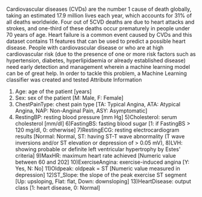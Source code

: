 #
Cardiovascular diseases (CVDs) are the number 1 cause of death globally, taking an estimated 17.9 million lives each year, which accounts for 31% of all deaths worldwide. Four out of 5CVD deaths are due to heart attacks and strokes, and one-third of these deaths occur prematurely in people under 70 years of age. Heart failure is a common event caused by CVDs and this dataset contains 11 features that can be used to predict a possible heart disease.
People with cardiovascular disease or who are at high cardiovascular risk (due to the presence of one or more risk factors such as hypertension, diabetes, hyperlipidaemia or already established disease) need early detection and management wherein a machine learning model can be of great help.
In order to tackle this problem, a Machine Learning classifier was created and tested
Attribute Information
1) Age: age of the patient [years]
2) Sex: sex of the patient [M: Male, F: Female]
3) ChestPainType: chest pain type [TA: Typical Angina, ATA: Atypical Angina, NAP: Non-Anginal Pain, ASY: Asymptomatic]
4) RestingBP: resting blood pressure [mm Hg]
5)Cholesterol: serum cholesterol [mm/dl]
6)FastingBS: fasting blood sugar [1: if FastingBS > 120 mg/dl, 0: otherwise]
7)RestingECG: resting electrocardiogram results [Normal: Normal, ST: having ST-T wave abnormality (T wave inversions and/or ST elevation or depression of > 0.05 mV), 8)LVH: showing probable or definite left ventricular hypertrophy by Estes' criteria]
9)MaxHR: maximum heart rate achieved [Numeric value between 60 and 202]
10)ExerciseAngina: exercise-induced angina [Y: Yes, N: No]
11)Oldpeak: oldpeak = ST [Numeric value measured in depression]
12)ST_Slope: the slope of the peak exercise ST segment [Up: upsloping, Flat: flat, Down: downsloping]
13)HeartDisease: output class [1: heart disease, 0: Normal]

